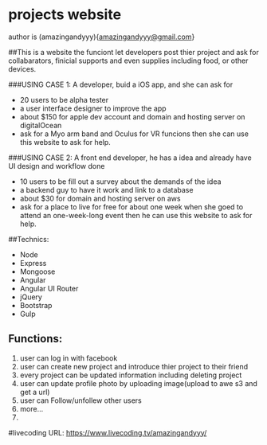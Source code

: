 # projects website
author is (amazingandyyy){amazingandyyy@gmail.com}

##This is a website the funciont let developers post thier project and ask for collabarators, finicial supports and even supplies including food, or other devices. 

###USING CASE 1: 
A developer, buid a iOS app, and she can ask for
  - 20 users to be alpha tester
  - a user interface designer to improve the app
  - about $150 for apple dev account and domain and hosting server on digitalOcean
  - ask for a Myo arm band and Oculus for VR funcions
then she can use this website to ask for help.

###USING CASE 2: 
A front end developer, he has a idea and already have UI design and workflow done
  - 10 users to be fill out a survey about the demands of the idea
  - a backend guy to have it work and link to a database
  - about $30 for domain and hosting server on aws
  - ask for a place to live for free for about one week when she goed to attend an one-week-long event
then he can use this website to ask for help.



##Technics:
- Node
- Express
- Mongoose
- Angular
- Angular UI Router
- jQuery
- Bootstrap
- Gulp

## Functions:
1. user can log in with facebook
2. user can create new project and introduce thier project to their friend
3. every project can be updated information including deleting project
4. user can update profile photo by uploading image(upload to awe s3 and get a url)
5. user can Follow/unfollew other users
6. more...
7. 

#livecoding URL: https://www.livecoding.tv/amazingandyyy/

